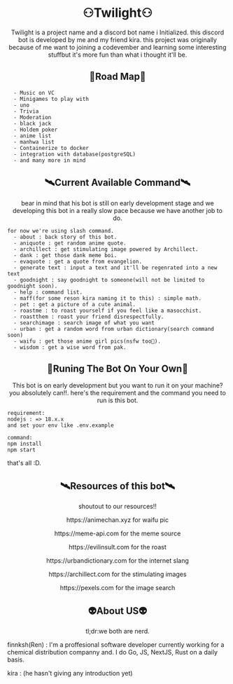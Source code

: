   <h1 align="center"> ⚇Twilight⚇ </h1>
<p align="center">Twilight is a project name and a discord bot name i Initialized. this discord bot is developed by me and my friend kira. this project was originally because of me want to joining a codevember and learning some interesting stuffbut it's more fun than what i thought it'll be.</p>


<h2 align="center">🚧Road Map🚧</h2>

```
  - Music on VC
  - Minigames to play with
  - uno
  - Trivia
  - Moderation
  - black jack
  - Holdem poker
  - anime list
  - manhwa list
  - Containerize to docker
  - integration with database(postgreSQL)
  - and many more in mind
```
<h2 align="center">🛰️Current Available Command🛰️</h2>
<p align="center">bear in mind that his bot is still on early development stage and we developing this bot in a really slow pace because we have another job to do.</p>

```
for now we're using slash command.
  - about : back story of this bot.
  - aniquote : get random anime quote.
  - archillect : get stimulating image powered by Archillect.
  - dank : get those dank meme boi.
  - evaquote : get a quote from evangelion.
  - generate text : input a text and it'll be regenrated into a new text
  - goodnight : say goodnight to someone(will not be limited to goodnight soon).
  - help : command list.
  - maff(for some reson kira naming it to this) : simple math.
  - pet : get a picture of a cute animal.
  - roastme : to roast yourself if you feel like a masocchist.
  - roastthem : roast your friend disrespectfully.
  - searchimage : search image of what you want
  - urban : get a random word from urban dictionary(search command soon)
  - waifu : get those anime girl pics(nsfw too👀).
  - wisdom : get a wise word from pak.
```

<h2 align="center">📡Runing The Bot On Your Own📡</h2>
<p align="center">This bot is on early development but you want to run it on your machine? you absolutely can!!. here's the requirement and the command you need to run is this bot.</p>

```
requirement:
nodejs : => 18.x.x
and set your env like .env.example

command:
npm install
npm start
```


that's all :D.

<h2 align="center">🛰️Resources of this bot🛰️</h2>
<p align="center">shoutout to our resources!!</p>


<p align= "center">https://animechan.xyz for waifu pic</p>
<p align = "center">https://meme-api.com for the meme source</p>
<p align= "center">https://evilinsult.com for the roast</p>
<p align= "center">https://urbandictionary.com for the internet slang</p>
<p align= "center">https://archillect.com for the stimulating images</p>
<p align= "center">https://pexels.com for the image search</p>


<h2 align="center">👽About US👽</h2>
<p align="center">tl;dr:we both are nerd.</p>
finnksh(Ren) : I'm a proffesional software developer currently working for a chemical distribution companny and. I do Go, JS, NextJS, Rust on a daily basis.

kira : (he hasn't giving any introduction yet)



